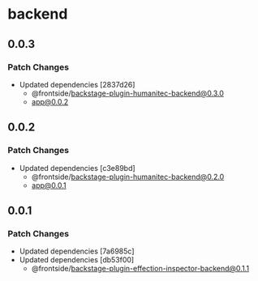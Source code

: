 # backend

## 0.0.3

### Patch Changes

- Updated dependencies [2837d26]
  - @frontside/backstage-plugin-humanitec-backend@0.3.0
  - app@0.0.2

## 0.0.2

### Patch Changes

- Updated dependencies [c3e89bd]
  - @frontside/backstage-plugin-humanitec-backend@0.2.0
  - app@0.0.1

## 0.0.1

### Patch Changes

- Updated dependencies [7a6985c]
- Updated dependencies [db53f00]
  - @frontside/backstage-plugin-effection-inspector-backend@0.1.1
